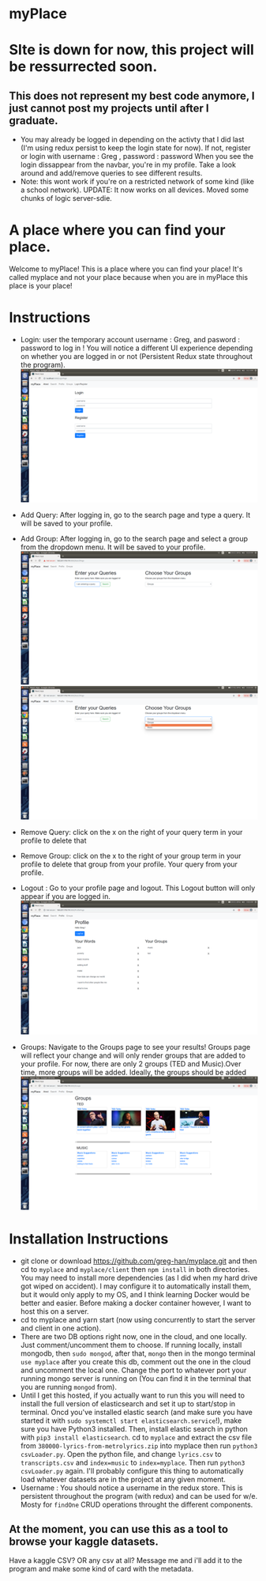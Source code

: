 # myPlace
# SIte is down for now, this project will be ressurrected soon.
## This does not represent my best code anymore, I just cannot post my projects until after I graduate.

* You may already be logged in depending on the activty that I did last (I'm using redux persist to keep the login state for now). If not, register or login with username : Greg , password : password When you see the login dissappear from the navbar, you're in my profile. Take a look around and add/remove queries to see different results.
* Note: this wont work if you're on a restricted network of some kind (like a school network).
  UPDATE: It now works on all devices. Moved some chunks of logic server-sdie.
  
# A place where you can find your place.
Welcome to myPlace! This is a place where you can find your place! 
It's called myplace and not your place because when you are in myPlace this place is your place! 

# Instructions
* Login: user the temporary account username : Greg, and pasword : password to log in !
  You will notice a different UI experience depending on whether you are logged in or not (Persistent Redux state throughout the program).
  ![Alt text](/images/login.png?raw=true "login")
  
* Add Query: After logging in, go to the search page and type a query. It will be saved to your profile.
* Add Group: After logging in, go to the search page and select a group from the dropdown menu. It will be saved to your profile.
  ![Alt text](/images/query.png?raw=true "query")
  ![Alt text](/images/dropdown.png?raw=true "dropdown")
  
* Remove Query: click on the x on the right of your query term in your profile to delete that
* Remove Group: click on the x to the right of your group term in your profile to delete that group from your profile. Your  query from your profile.
* Logout : Go to your profile page and logout. This Logout button will only appear if you are logged in.
![Alt text](/images/profilepage.png?raw=true "profile")

* Groups: Navigate to the Groups page to see your results! Groups page will reflect your change and will only render groups that are added to your profile. For now, there are only 2 groups (TED and Music).Over time, more groups will be added. Ideally, the groups should be added 
![Alt text](/images/groups.png?raw=true "groups")

# Installation Instructions
* git clone or download https://github.com/greg-han/myplace.git and then  cd to `myplace` and `myplace/client` then `npm install` in both directories. You may need to install more dependencies (as I did when my hard drive got wiped on accident).
I may configure it to automatically install them, but it would only apply to my OS, and I think learning Docker would be better and easier. Before making a docker container however, I want to host this on a server.
* cd to myplace and yarn start (now using concurrently to start the server and client in one action).
* There are two DB options right now, one in the cloud, and one locally. Just comment/uncomment them to choose.
  If running locally, install mongodb, then `sudo mongod`, after that, `mongo` then in the mongo terminal `use myplace` after
  you create this db, comment out the one in the cloud and uncomment the local one. Change the port to whatever port your       running mongo server is running on (You can find it in the terminal that you are running `mongod` from).
* Until I get this hosted, if you actually want to run this you will need to install the full version of elasticsearch and set it up to start/stop in terminal. Oncd you've installed elastic search (and make sure you have started it with `sudo systemctl start elasticsearch.service`!), make sure you have Python3 installed. Then, install elastic search in python with `pip3 install elasticsearch`. 
  cd to `myplace` and extract the csv file from `380000-lyrics-from-metrolyrics.zip` into myplace then run `python3 csvLoader.py`. Open the python file, and change `lyrics.csv` to `transcripts.csv` and `index=music` to `index=myplace`.
  Then run `python3 csvLoader.py` again. I'll probably configure this thing to automatically load whatever datasets are in the project at any given moment.
* Username : You should notice a username in the redux store. This is persistent throughout the program (with redux) and can be used for     w/e. Mosty for `findOne` CRUD operations throught the different components.


## At the moment, you can use this as a tool to browse your kaggle datasets.
Have a kaggle CSV? OR any csv at all? Message me and i'll add it to the program and make some kind of card with the metadata.
